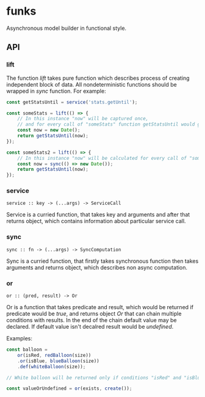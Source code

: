 # funks

Asynchronous model builder in functional style.

## API

### lift

The function *lift* takes pure function which describes process of creating independent block of data.
All nondeterministic functions should be wrapped in *sync* function. For example:
```javascript
const getStatsUntil = service('stats.getUntil');

const someStats = lift(() => {
    // In this instance "now" will be captured once,
    // and for every call of "someStats" function getStatsUntil would get the same date.
    const now = new Date();
    return getStatsUntil(now);
});

const someStats2 = lift(() => {
    // In this instance "now" will be calculated for every call of "someStats2"
    const now = sync(() => new Date());
    return getStatsUntil(now);
});
```

### service
```
service :: key -> (...args) -> ServiceCall
```
Service is a curried function, that takes key and arguments and after that returns object, which contains information about particular service call. 

### sync
```
sync :: fn -> (...args) -> SyncComputation
```
Sync is a curried function, that firstly takes synchronous function then takes arguments and returns object, which describes non async computation.

### or
```
or :: (pred, result) -> Or
```
Or is a function that takes predicate and result, which would be returned if predicate would be *true*, and returns object *Or* that can chain multiple conditions with results. In the end of the chain default value may be declared. If default value isn't decalred result would be *undefined*.

Examples:
```javascript
const balloon =
    or(isRed, redBalloon(size))
    .or(isBlue, blueBalloon(size))
    .def(whiteBalloon(size));

// White balloon will be returned only if conditions "isRed" and "isBlue" will be false.

const valueOrUndefined = or(exists, create());
```
